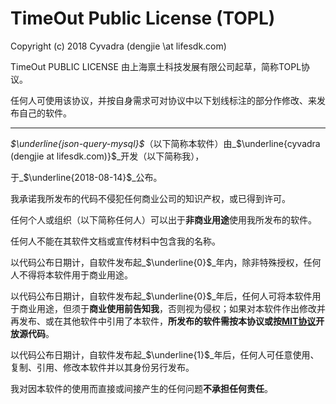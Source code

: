 # TimeOut Public License (TOPL)

Copyright (c) 2018 Cyvadra (dengjie \at lifesdk.com)

TimeOut PUBLIC LICENSE 由上海禀土科技发展有限公司起草，简称TOPL协议。

任何人可使用该协议，并按自身需求可对协议中以下划线标注的部分作修改、来发布自己的软件。


------


_$\underline{json-query-mysql}$_（以下简称本软件）由_$\underline{cyvadra (dengjie at lifesdk.com)}$_开发（以下简称我），

于_$\underline{2018-08-14}$_公布。

我承诺我所发布的代码不侵犯任何商业公司的知识产权，或已得到许可。

任何个人或组织（以下简称任何人）可以出于**非商业用途**使用我所发布的软件。

任何人不能在其软件文档或宣传材料中包含我的名称。

以代码公布日期计，自软件发布起_$\underline{0}$_年内，除非特殊授权，任何人不得将本软件用于商业用途。

以代码公布日期计，自软件发布起_$\underline{0}$_年后，任何人可将本软件用于商业用途，但须于**商业使用前告知我**，否则视为侵权；如果对本软件作出修改并再发布、或在其他软件中引用了本软件，**所发布的软件需按本协议或按[MIT协议](https://mit-license.org)开放源代码**。

以代码公布日期计，自软件发布起_$\underline{1}$_年后，任何人可任意使用、复制、引用、修改本软件并以其身份另行发布。

我对因本软件的使用而直接或间接产生的任何问题**不承担任何责任**。
